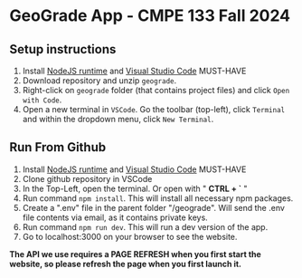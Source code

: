 # GeoGrade App - CMPE 133 Fall 2024

## Setup instructions

1. Install [NodeJS runtime](https://nodejs.org/en) and [Visual Studio Code](https://code.visualstudio.com/) MUST-HAVE
2. Download repository and unzip `geograde`.
3. Right-click on `geograde` folder (that contains project files) and click `Open with Code`.
4. Open a new terminal in `VSCode`. Go the toolbar (top-left), click `Terminal` and within the dropdown menu, click `New Terminal`.

## Run From Github
1. Install [NodeJS runtime](https://nodejs.org/en) and [Visual Studio Code](https://code.visualstudio.com/) MUST-HAVE
2. Clone github repository in VSCode
3. In the Top-Left, open the terminal. Or open with " **CTRL + `** "
4. Run command `npm install`. This will install all necessary npm packages.
5. Create a ".env" file in the parent folder "/geograde". Will send the .env file contents via email, as it contains private keys.
6. Run command `npm run dev`. This will run a dev version of the app.
7. Go to localhost:3000 on your browser to see the website.

  
**The API we use requires a PAGE REFRESH when you first start the website, so please refresh the page when you first launch it.**

